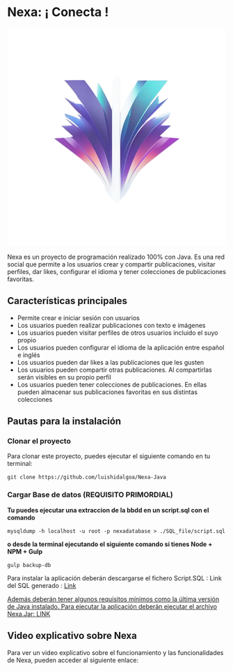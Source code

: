# Nexa: ¡ Conecta !

<p align="center">
  <img src="https://github.com/luishidalgoa/Nexa-Java/blob/main/src/main/resources/Logo.png" alt="Logo">
</p>

Nexa es un proyecto de programación realizado 100% con Java. Es una red social que permite a los usuarios crear y compartir publicaciones, visitar perfiles, dar likes, configurar el idioma y tener colecciones de publicaciones favoritas.

## Características principales

- Permite crear e iniciar sesión con usuarios
- Los usuarios pueden realizar publicaciones con texto e imágenes
- Los usuarios pueden visitar perfiles de otros usuarios incluido el suyo propio
- Los usuarios pueden configurar el idioma de la aplicación entre español e inglés
- Los usuarios pueden dar likes a las publicaciones que les gusten
- Los usuarios pueden compartir otras publicaciones. Al compartirlas serán visibles en su propio perfil
- Los usuarios pueden tener colecciones de publicaciones. En ellas pueden almacenar sus publicaciones favoritas en sus distintas colecciones

## Pautas para la instalación
### Clonar el proyecto

Para clonar este proyecto, puedes ejecutar el siguiente comando en tu terminal:


```
git clone https://github.com/luishidalgoa/Nexa-Java
```

### Cargar Base de datos (REQUISITO PRIMORDIAL)

__Tu puedes ejecutar una extraccion de la bbdd en un script.sql con el comando__

```
mysqldump -h localhost -u root -p nexadatabase > ./SQL_file/script.sql
```
__o desde la terminal ejecutando el siguiente comando si tienes Node + NPM + Gulp__ 

```
gulp backup-db
```

Para instalar la aplicación deberán descargarse el fichero Script.SQL : Link del SQL generado : <a href="https://github.com/luishidalgoa/Nexa-Java/blob/main/SQL_file/script.sql">Link

Además deberán tener algunos requisitos mínimos como la última versión de Java instalado. Para ejecutar la aplicación deberán ejecutar el archivo Nexa.Jar: [LINK](https://youtu.be/R2uRt105Nk0)

## Video explicativo sobre Nexa

Para ver un video explicativo sobre el funcionamiento y las funcionalidades de Nexa, pueden acceder al siguiente enlace: 

